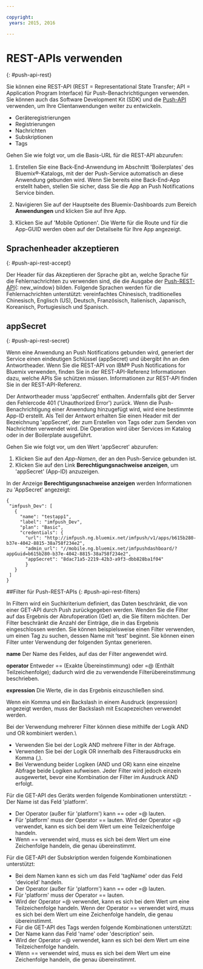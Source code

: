 ```yaml
---

copyright:
 years: 2015, 2016

---
```


# REST-APIs verwenden
{: #push-api-rest}

Sie können eine REST-API (REST = Representational State Transfer; API = Application Program Interface) für Push-Benachrichtigungen verwenden. Sie können auch das Software Development Kit (SDK) und die [Push-API](https://mobile.{DomainName}/imfpushrestapidocs/) verwenden, um Ihre Clientanwendungen weiter zu entwickeln.



- Geräteregistrierungen
- Registrierungen
- Nachrichten
- Subskriptionen
- Tags

Gehen Sie wie folgt vor, um die Basis-URL für die REST-API abzurufen:

1. Erstellen Sie eine Back-End-Anwendung im Abschnitt 'Boilerplates' des Bluemix®-Katalogs, mit der der Push-Service automatisch an diese Anwendung gebunden wird. Wenn Sie bereits eine Back-End-App erstellt haben, stellen Sie sicher, dass Sie die App an Push Notifications Service binden. 

1. Navigieren Sie auf der Hauptseite des Bluemix-Dashboards zum Bereich **Anwendungen** und klicken Sie auf Ihre App.

3. Klicken Sie auf 'Mobile Optionen'. Die Werte für die Route und für die App-GUID werden oben auf der Detailseite für Ihre App angezeigt.



## Sprachenheader akzeptieren
{: #push-api-rest-accept}

Der Header für das Akzeptieren der Sprache gibt an, welche Sprache für die Fehlernachrichten zu verwenden sind, die die Ausgabe der [Push-REST-API](https://mobile.{DomainName}/imfpushrestapidocs/){: new_window} bilden. Folgende Sprachen werden für die Fehlernachrichten unterstützt: vereinfachtes Chinesisch, traditionelles Chinesisch, Englisch (US), Deutsch, Französisch, Italienisch, Japanisch, Koreanisch, Portugiesisch und Spanisch.

## appSecret
{: #push-api-rest-secret}

Wenn eine Anwendung an Push Notifications gebunden wird, generiert der Service einen eindeutigen
Schlüssel (appSecret) und übergibt ihn an den Antwortheader. Wenn Sie die REST-API von IBM® Push Notifications for Bluemix verwenden, finden Sie in der REST-API-Referenz Informationen dazu, welche APIs Sie schützen müssen. Informationen zur REST-API finden Sie in der REST-API-Referenz.

Der Antwortheader muss 'appSecret' enthalten. Andernfalls gibt der Server den Fehlercode
401 ('Unauthorized Error') zurück. Wenn die Push-Benachrichtigung einer Anwendung hinzugefügt wird, wird eine bestimmte App-ID erstellt. Als Teil der Antwort erhalten Sie einen Header mit der Bezeichnung 'appSecret', der zum Erstellen von Tags oder zum Senden von Nachrichten verwendet wird. Die Operation wird über Services im Katalog oder in der Boilerplate ausgeführt.

Gehen Sie wie folgt vor, um den Wert 'appSecret' abzurufen:

1. Klicken Sie auf den *App-Namen*, der an den Push-Service gebunden ist.
2. Klicken Sie auf den Link **Berechtigungsnachweise anzeigen**, um 'appSecret' (App-ID) anzuzeigen.

In der Anzeige **Berechtigungsnachweise anzeigen** werden Informationen zu 'AppSecret' angezeigt:

```
{
 "imfpush_Dev": [
   {
     "name": "testapp1",
     "label": "imfpush_Dev",
     "plan": "Basic",
     "credentials": {
       "url": "http://imfpush.ng.bluemix.net/imfpush/v1/apps/b615b280-b37e-4042-8815-38a758f234e2",
       "admin_url": "//mobile.ng.bluemix.net/imfpushdashboard/?appGuid=b615b280-b37e-4042-8815-38a758f234e2",
       "appSecret": "8dac71a5-2219-42b3-a9f3-dbb828ba1f04"  
       }
   }
 ]
}
``` 

##Filter für Push-REST-APIs
{: #push-api-rest-filters}

In Filtern wird ein Suchkriterium definiert, das Daten beschränkt, die von einer GET-API
durch Push zurückgegeben werden. Wenden Sie die Filter auf das Ergebnis der Abrufoperation (Get) an, die Sie filtern möchten. Der Filter beschränkt die Anzahl der Einträge, die in das Ergebnis eingeschlossen werden. Sie können
beispielsweise einen Filter verwenden, um einen Tag zu suchen, dessen Name mit 'test' beginnt. Sie können einen
Filter unter Verwendung der folgenden Syntax generieren.

**name**
Der Name des Feldes, auf das der Filter angewendet wird.

**operator**
Entweder == (Exakte Übereinstimmung) oder =@ (Enthält Teilzeichenfolge); dadurch wird die zu verwendende Filterübereinstimmung beschrieben.

**expression**
Die Werte, die in das Ergebnis einzuschließen sind.

Wenn ein Komma und ein Backslash in einem Ausdruck (expression) angezeigt werden, muss der Backslash mit Escapezeichen verwendet werden.

Bei der Verwendung mehrerer Filter können diese mithilfe der Logik AND und OR kombiniert werden.\

- Verwenden Sie bei der Logik AND mehrere Filter in der Abfrage.
- Verwenden Sie bei der Logik OR innerhalb des Filterausdrucks ein Komma (,).
- Bei Verwendung beider Logiken (AND und OR) kann eine einzelne Abfrage beide Logiken aufweisen. Jeder Filter wird jedoch einzeln ausgewertet, bevor eine Kombination der Filter im Ausdruck AND erfolgt.

Für die GET-API des Geräts werden folgende Kombinationen unterstützt:
-Der Name ist das Feld 'platform'.
- Der Operator (außer für 'platform') kann == oder =@ lauten.
- Für 'platform' muss der Operator == lauten. Wird der Operator =@ verwendet, kann es sich bei dem Wert um eine Teilzeichenfolge handeln.
- Wenn == verwendet wird, muss es sich bei dem Wert um eine Zeichenfolge handeln, die genau übereinstimmt.

Für die GET-API der Subskription werden folgende Kombinationen unterstützt:

- Bei dem Namen kann es sich um das Feld 'tagName' oder das Feld 'deviceId' handeln.
- Der Operator (außer für 'platform') kann == oder =@ lauten.
- Für 'platform' muss der Operator == lauten.
- Wird der Operator =@ verwendet, kann es sich bei dem Wert um
eine Teilzeichenfolge handeln. Wenn der Operator == verwendet wird, muss es sich bei dem Wert um eine Zeichenfolge handeln, die genau übereinstimmt.
- Für die GET-API des Tags werden folgende Kombinationen unterstützt:
- Der Name kann das Feld 'name' oder 'description' sein.
- Wird der Operator =@ verwendet, kann es sich bei dem Wert um eine Teilzeichenfolge handeln.
- Wenn == verwendet wird, muss es sich bei dem Wert um eine Zeichenfolge handeln, die genau übereinstimmt.
